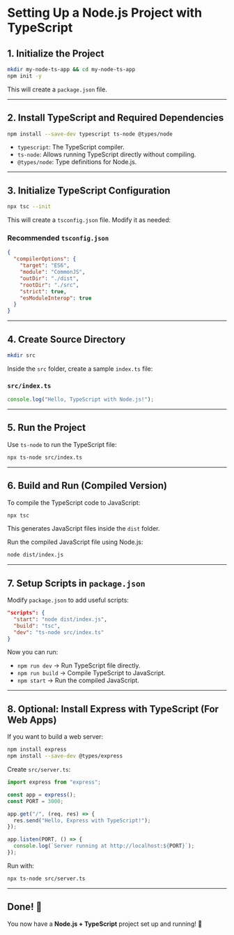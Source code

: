 # Setting Up a Node.js Project with TypeScript

## 1. Initialize the Project
```sh
mkdir my-node-ts-app && cd my-node-ts-app
npm init -y
```
This will create a `package.json` file.

---

## 2. Install TypeScript and Required Dependencies
```sh
npm install --save-dev typescript ts-node @types/node
```
- `typescript`: The TypeScript compiler.
- `ts-node`: Allows running TypeScript directly without compiling.
- `@types/node`: Type definitions for Node.js.

---

## 3. Initialize TypeScript Configuration
```sh
npx tsc --init
```
This will create a `tsconfig.json` file. Modify it as needed:

### Recommended `tsconfig.json`
```json
{
  "compilerOptions": {
    "target": "ES6",
    "module": "CommonJS",
    "outDir": "./dist",
    "rootDir": "./src",
    "strict": true,
    "esModuleInterop": true
  }
}
```

---

## 4. Create Source Directory
```sh
mkdir src
```
Inside the `src` folder, create a sample `index.ts` file:

### `src/index.ts`
```ts
console.log("Hello, TypeScript with Node.js!");
```

---

## 5. Run the Project
Use `ts-node` to run the TypeScript file:
```sh
npx ts-node src/index.ts
```

---

## 6. Build and Run (Compiled Version)
To compile the TypeScript code to JavaScript:
```sh
npx tsc
```
This generates JavaScript files inside the `dist` folder.

Run the compiled JavaScript file using Node.js:
```sh
node dist/index.js
```

---

## 7. Setup Scripts in `package.json`
Modify `package.json` to add useful scripts:
```json
"scripts": {
  "start": "node dist/index.js",
  "build": "tsc",
  "dev": "ts-node src/index.ts"
}
```
Now you can run:
- `npm run dev` → Run TypeScript file directly.
- `npm run build` → Compile TypeScript to JavaScript.
- `npm start` → Run the compiled JavaScript.

---

## 8. Optional: Install Express with TypeScript (For Web Apps)
If you want to build a web server:
```sh
npm install express
npm install --save-dev @types/express
```
Create `src/server.ts`:
```ts
import express from "express";

const app = express();
const PORT = 3000;

app.get("/", (req, res) => {
  res.send("Hello, Express with TypeScript!");
});

app.listen(PORT, () => {
  console.log(`Server running at http://localhost:${PORT}`);
});
```
Run with:
```sh
npx ts-node src/server.ts
```

---

## Done! 🎉
You now have a **Node.js + TypeScript** project set up and running! 🚀
